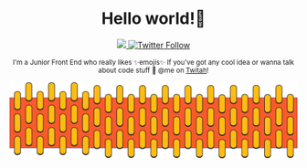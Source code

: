 <div align="center">
  <h1> Hello world!👋</h1>

  <a class="header-badge" target="_blank" href="linkedin.com/in/thamaragerigr">
     <img src="https://img.shields.io/badge/style--5eba00.svg?label=LinkedIn&logo=linkedin&style=social">
  </a>
  
  <a class="header-badge" target="_blank" href="https://twitter.com/gerig_thamara">
    <img alt="Twitter Follow" src="https://img.shields.io/twitter/follow/gerig_thamara?style=social">
  </a>

  <sub>
   <p>I'm a Junior Front End who really likes ✨emojis✨ If you've got any cool idea or wanna talk about code stuff 👀 @me on <a target="_blank" href="linkedin.com/in/thamaragerigr">Twitah</a>!</p>
  </sub>

<div>

![Readme](./Readme.png)
